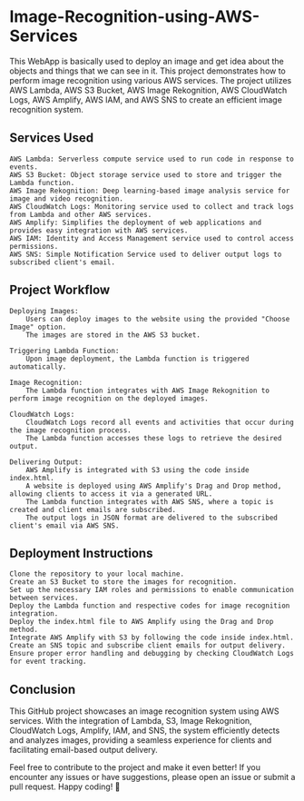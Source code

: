 # Image-Recognition-using-AWS-Services
This WebApp is basically used to deploy an image and get idea about the objects and things that we can see in it.
This project demonstrates how to perform image recognition using various AWS services. The project utilizes AWS Lambda, AWS S3 Bucket, AWS Image Rekognition, AWS CloudWatch Logs, AWS Amplify, AWS IAM, and AWS SNS to create an efficient image recognition system.
## Services Used

    AWS Lambda: Serverless compute service used to run code in response to events.
    AWS S3 Bucket: Object storage service used to store and trigger the Lambda function.
    AWS Image Rekognition: Deep learning-based image analysis service for image and video recognition.
    AWS CloudWatch Logs: Monitoring service used to collect and track logs from Lambda and other AWS services.
    AWS Amplify: Simplifies the deployment of web applications and provides easy integration with AWS services.
    AWS IAM: Identity and Access Management service used to control access permissions.
    AWS SNS: Simple Notification Service used to deliver output logs to subscribed client's email.

## Project Workflow

    Deploying Images:
        Users can deploy images to the website using the provided "Choose Image" option.
        The images are stored in the AWS S3 bucket.

    Triggering Lambda Function:
        Upon image deployment, the Lambda function is triggered automatically.

    Image Recognition:
        The Lambda function integrates with AWS Image Rekognition to perform image recognition on the deployed images.

    CloudWatch Logs:
        CloudWatch Logs record all events and activities that occur during the image recognition process.
        The Lambda function accesses these logs to retrieve the desired output.

    Delivering Output:
        AWS Amplify is integrated with S3 using the code inside index.html.
        A website is deployed using AWS Amplify's Drag and Drop method, allowing clients to access it via a generated URL.
        The Lambda function integrates with AWS SNS, where a topic is created and client emails are subscribed.
        The output logs in JSON format are delivered to the subscribed client's email via AWS SNS.

## Deployment Instructions

    Clone the repository to your local machine.
    Create an S3 Bucket to store the images for recognition.
    Set up the necessary IAM roles and permissions to enable communication between services.
    Deploy the Lambda function and respective codes for image recognition integration.
    Deploy the index.html file to AWS Amplify using the Drag and Drop method.
    Integrate AWS Amplify with S3 by following the code inside index.html.
    Create an SNS topic and subscribe client emails for output delivery.
    Ensure proper error handling and debugging by checking CloudWatch Logs for event tracking.

## Conclusion

This GitHub project showcases an image recognition system using AWS services. With the integration of Lambda, S3, Image Rekognition, CloudWatch Logs, Amplify, IAM, and SNS, the system efficiently detects and analyzes images, providing a seamless experience for clients and facilitating email-based output delivery.

Feel free to contribute to the project and make it even better! If you encounter any issues or have suggestions, please open an issue or submit a pull request. Happy coding! 🚀

